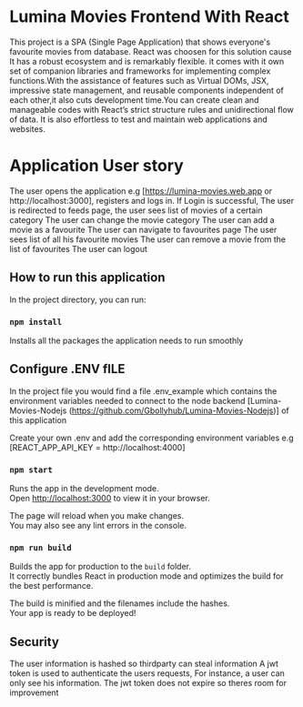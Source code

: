 # Lumina Movies Frontend With React

This project is a SPA (Single Page Application) that shows everyone's favourite movies from database. React was choosen for this solution cause It has a robust ecosystem and is remarkably flexible. it comes with it own set of companion libraries and frameworks for implementing complex functions.With the assistance of features such as Virtual DOMs, JSX, impressive state management, and reusable components independent of each other,it also cuts development time.You can create clean and manageable codes with React’s strict structure rules and unidirectional flow of data. It is also effortless to test and maintain web applications and websites.

# Application User story

The user opens the application e.g [https://lumina-movies.web.app or http://localhost:3000], registers and logs in.
If Login is successful, The user is redirected to feeds page, the user sees list of movies of a certain category
The user can change the movie category
The user can add a movie as a favourite
The user can navigate to favourites page
The user sees list of all his favourite movies
The user can remove a movie from the list of favourites
The user can logout

## How to run this application

In the project directory, you can run:

### `npm install`
Installs all the packages the application needs to run smoothly

## Configure .ENV fILE
In the project file you would find a file .env_example which contains the environment variables needed to connect to the node backend [Lumina-Movies-Nodejs (https://github.com/Gbollyhub/Lumina-Movies-Nodejs)] of this application

Create your own .env and add the corresponding environment variables e.g [REACT_APP_API_KEY = http://localhost:4000]

### `npm start`

Runs the app in the development mode.\
Open [http://localhost:3000](http://localhost:3000) to view it in your browser.

The page will reload when you make changes.\
You may also see any lint errors in the console.

### `npm run build`

Builds the app for production to the `build` folder.\
It correctly bundles React in production mode and optimizes the build for the best performance.

The build is minified and the filenames include the hashes.\
Your app is ready to be deployed!

## Security
The user information is hashed so thirdparty can steal information
A jwt token is used to authenticate the users requests, For instance, a user can only see his information.
The jwt token does not expire so theres room for improvement


